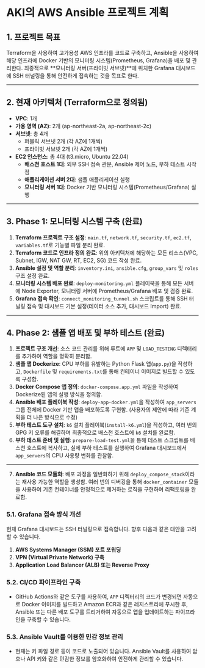 # AKI의 AWS Ansible 프로젝트 계획

## 1. 프로젝트 목표

Terraform을 사용하여 고가용성 AWS 인프라를 코드로 구축하고, Ansible을 사용하여 해당 인프라에 Docker 기반의 모니터링 시스템(Prometheus, Grafana)을 배포 및 관리한다. 최종적으로 **모니터링 서버(프라이빗 서브넷)**에 위치한 Grafana 대시보드에 SSH 터널링을 통해 안전하게 접속하는 것을 목표로 한다.

---

## 2. 현재 아키텍처 (Terraform으로 정의됨)

- **VPC**: 1개
- **가용 영역 (AZ)**: 2개 (ap-northeast-2a, ap-northeast-2c)
- **서브넷**: 총 4개
  - 퍼블릭 서브넷 2개 (각 AZ에 1개씩)
  - 프라이빗 서브넷 2개 (각 AZ에 1개씩)
- **EC2 인스턴스**: 총 4대 (t3.micro, Ubuntu 22.04)
  - **배스천 호스트 1대**: 외부 SSH 접속 관문, Ansible 제어 노드, 부하 테스트 시작점
  - **애플리케이션 서버 2대**: 샘플 애플리케이션 실행
  - **모니터링 서버 1대**: Docker 기반 모니터링 시스템(Prometheus/Grafana) 실행

---

## 3. Phase 1: 모니터링 시스템 구축 (완료)

1.  **Terraform 프로젝트 구조 설정**: `main.tf`, `network.tf`, `security.tf`, `ec2.tf`, `variables.tf`로 기능별 파일 분리 완료.
2.  **Terraform 코드로 인프라 정의 완료**: 위의 아키텍처에 해당하는 모든 리소스(VPC, Subnet, IGW, NAT GW, RT, EC2, SG) 코드 작성 완료.
3.  **Ansible 설정 및 역할 분리**: `inventory.ini`, `ansible.cfg`, `group_vars` 및 `roles` 구조 설정 완료.
4.  **모니터링 시스템 배포 완료**: `deploy-monitoring.yml` 플레이북을 통해 모든 서버에 Node Exporter, 모니터링 서버에 Prometheus/Grafana 배포 및 검증 완료.
5.  **Grafana 접속 확인**: `connect_monitoring_tunnel.sh` 스크립트를 통해 SSH 터널링 접속 및 대시보드 기본 설정(데이터 소스 추가, 대시보드 Import) 완료.

---

## 4. Phase 2: 샘플 앱 배포 및 부하 테스트 (완료)

1.  **프로젝트 구조 개선**: 소스 코드 관리를 위해 루트에 `APP` 및 `LOAD_TESTING` 디렉터리를 추가하여 역할을 명확히 분리함.
2.  **샘플 앱 Dockerize**: CPU 부하를 유발하는 Python Flask 앱(`app.py`)을 작성하고, `Dockerfile` 및 `requirements.txt`를 통해 컨테이너 이미지로 빌드할 수 있도록 구성함.
3.  **Docker Compose 앱 정의**: `docker-compose.app.yml` 파일을 작성하여 Dockerize된 앱의 실행 방식을 정의함.
4.  **Ansible 배포 플레이북 작성**: `deploy-app-docker.yml`을 작성하여 `app_servers` 그룹 전체에 Docker 기반 앱을 배포하도록 구현함. (사용자의 제안에 따라 기존 계획을 더 나은 방식으로 수정)
5.  **부하 테스트 도구 설치**: `k6` 설치 플레이북(`install-k6.yml`)을 작성하고, 여러 번의 GPG 키 오류를 해결하며 최종적으로 배스천 호스트에 `k6` 설치를 완료함.
6.  **부하 테스트 준비 및 실행**: `prepare-load-test.yml`을 통해 테스트 스크립트를 배스천 호스트에 복사하고, 실제 부하 테스트를 실행하여 Grafana 대시보드에서 `app_servers`의 CPU 사용량 변화를 관찰함.

---

7.  **Ansible 코드 모듈화**: 배포 과정을 일반화하기 위해 `deploy_compose_stack`이라는 재사용 가능한 역할을 생성함. 여러 번의 디버깅을 통해 `docker_container` 모듈을 사용하여 기존 컨테이너를 안정적으로 제거하는 로직을 구현하며 리팩토링을 완료함.

### 5.1. Grafana 접속 방식 개선

현재 Grafana 대시보드는 SSH 터널링으로 접속합니다. 향후 다음과 같은 대안을 고려할 수 있습니다.

1.  **AWS Systems Manager (SSM) 포트 포워딩**
2.  **VPN (Virtual Private Network) 구축**
3.  **Application Load Balancer (ALB) 또는 Reverse Proxy**

### 5.2. CI/CD 파이프라인 구축

- GitHub Actions와 같은 도구를 사용하여, `APP` 디렉터리의 코드가 변경되면 자동으로 Docker 이미지를 빌드하고 Amazon ECR과 같은 레지스트리에 푸시한 후, Ansible 또는 다른 배포 도구를 트리거하여 자동으로 앱을 업데이트하는 파이프라인을 구축할 수 있습니다.

### 5.3. Ansible Vault를 이용한 민감 정보 관리

- 현재는 키 파일 경로 등이 코드로 노출되어 있습니다. Ansible Vault를 사용하여 암호나 API 키와 같은 민감한 정보를 암호화하여 안전하게 관리할 수 있습니다.